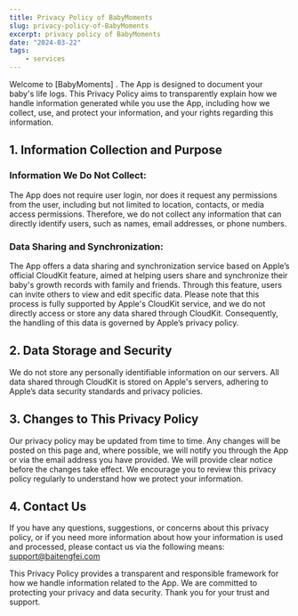 ```yaml
---
title: Privacy Policy of BabyMoments
slug: privacy-policy-of-BabyMoments
excerpt: privacy policy of BabyMoments
date: "2024-03-22"
tags: 
    - services
---
```


Welcome to [BabyMoments] . The App is designed to document your baby's life logs. This Privacy Policy aims to transparently explain how we handle information generated while you use the App, including how we collect, use, and protect your information, and your rights regarding this information.

## 1. Information Collection and Purpose

### Information We Do Not Collect: 

The App does not require user login, nor does it request any permissions from the user, including but not limited to location, contacts, or media access permissions. Therefore, we do not collect any information that can directly identify users, such as names, email addresses, or phone numbers.

### Data Sharing and Synchronization: 

The App offers a data sharing and synchronization service based on Apple’s official CloudKit feature, aimed at helping users share and synchronize their baby's growth records with family and friends. Through this feature, users can invite others to view and edit specific data. Please note that this process is fully supported by Apple's CloudKit service, and we do not directly access or store any data shared through CloudKit. Consequently, the handling of this data is governed by Apple’s privacy policy.

## 2. Data Storage and Security

We do not store any personally identifiable information on our servers. All data shared through CloudKit is stored on Apple's servers, adhering to Apple’s data security standards and privacy policies.

## 3. Changes to This Privacy Policy

Our privacy policy may be updated from time to time. Any changes will be posted on this page and, where possible, we will notify you through the App or via the email address you have provided. We will provide clear notice before the changes take effect. We encourage you to review this privacy policy regularly to understand how we protect your information.

## 4. Contact Us

If you have any questions, suggestions, or concerns about this privacy policy, or if you need more information about how your information is used and processed, please contact us via the following means: support@baitengfei.com

This Privacy Policy provides a transparent and responsible framework for how we handle information related to the App. We are committed to protecting your privacy and data security. Thank you for your trust and support.